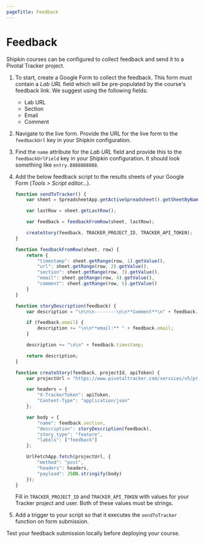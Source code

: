 ```yaml
---
pageTitle: Feedback
---
```


# Feedback

Shipkin courses can be configured to collect feedback and send it to a
Pivotal Tracker project.

1.  To start, create a Google Form to collect the feedback.
    This form must contain a _Lab URL_ field which will be pre-populated
    by the course's feedback link.
    We suggest using the following fields:
    
    - Lab URL
    - Section
    - Email
    - Comment

1.  Navigate to the live form.
    Provide the URL for the live form to the `feedbackUrl` key in your
    Shipkin configuration.

1.  Find the `name` attribute for the _Lab URL_ field and provide this
    to the `feedbackUrlField` key in your Shipkin configuration.
    It should look something like `entry.8888888888`.

1.  Add the below feedback script to the results sheets of your Google
    Form (_Tools > Script editor..._).
    
    ```javascript
    function sendToTracker() {
        var sheet = SpreadsheetApp.getActiveSpreadsheet().getSheetByName("Form Responses 1");
    
        var lastRow = sheet.getLastRow();
    
        var feedback = feedbackFromRow(sheet, lastRow);
    
        createStory(feedback, TRACKER_PROJECT_ID, TRACKER_API_TOKEN);
    }
    
    function feedbackFromRow(sheet, row) {
        return {
            "timestamp": sheet.getRange(row, 1).getValue(),
            "url": sheet.getRange(row, 2).getValue(),
            "section": sheet.getRange(row, 3).getValue(),
            "email": sheet.getRange(row, 4).getValue(),
            "comment": sheet.getRange(row, 5).getValue()
        }
    }
    
    function storyDescription(feedback) {
        var description = "\n\n\n--------\n\n**Comment**\n" + feedback.comment + "\n\n**link:** " + feedback.url + "\n\n**section:** " + feedback.section;
    
        if (feedback.email) {
            description += "\n\n**email:** " + feedback.email;
        }
    
        description += "\n\n" + feedback.timestamp;
    
        return description;
    }
    
    function createStory(feedback, projectId, apiToken) {
        var projectUrl = "https://www.pivotaltracker.com/services/v5/projects/" + projectId + "/stories";
    
        var headers = {
            "X-TrackerToken": apiToken,
            "Content-Type": "application/json"
        };
    
        var body = {
            "name": feedback.section,
            "description": storyDescription(feedback),
            "story_type": "feature",
            "labels": ["feedback"]
        };
    
        UrlFetchApp.fetch(projectUrl, {
            "method": "post",
            "headers": headers,
            "payload": JSON.stringify(body)
        });
    }
    ```
    
    Fill in `TRACKER_PROJECT_ID` and `TRACKER_API_TOKEN` with values for
    your Tracker project and user.
    Both of these values must be strings.

1.  Add a trigger to your script so that it executes the `sendToTracker`
    function on form submission.

Test your feedback submission locally before deploying your course.